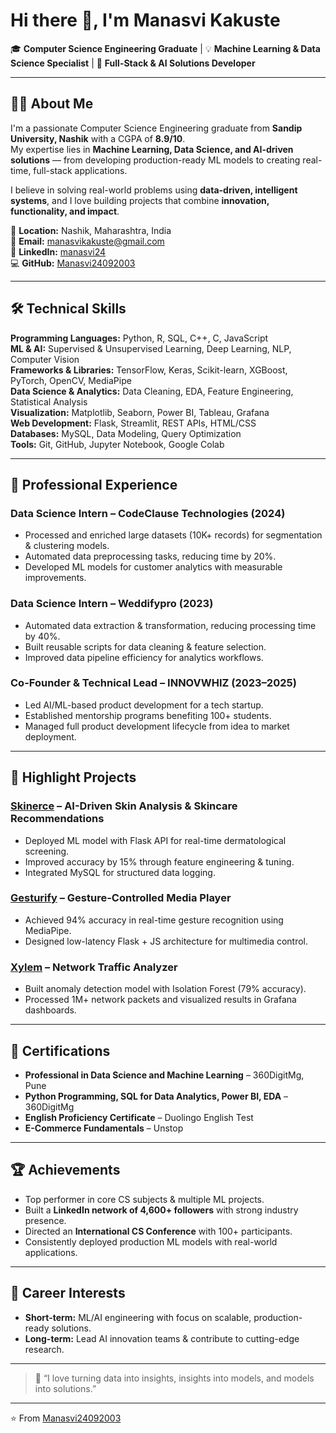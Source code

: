 # Hi there 👋, I'm Manasvi Kakuste

🎓 **Computer Science Engineering Graduate** | 💡 **Machine Learning & Data Science Specialist** | 🚀 **Full-Stack & AI Solutions Developer**

---

## 👩‍💻 About Me

I'm a passionate Computer Science Engineering graduate from **Sandip University, Nashik** with a CGPA of **8.9/10**.  
My expertise lies in **Machine Learning, Data Science, and AI-driven solutions** — from developing production-ready ML models to creating real-time, full-stack applications.

I believe in solving real-world problems using **data-driven, intelligent systems**, and I love building projects that combine **innovation, functionality, and impact**.

📍 **Location:** Nashik, Maharashtra, India  
📧 **Email:** manasvikakuste@gmail.com  
🔗 **LinkedIn:** [manasvi24](https://linkedin.com/in/manasvi24)  
💻 **GitHub:** [Manasvi24092003](https://github.com/Manasvi24092003)

---

## 🛠 Technical Skills

**Programming Languages:** Python, R, SQL, C++, C, JavaScript  
**ML & AI:** Supervised & Unsupervised Learning, Deep Learning, NLP, Computer Vision  
**Frameworks & Libraries:** TensorFlow, Keras, Scikit-learn, XGBoost, PyTorch, OpenCV, MediaPipe  
**Data Science & Analytics:** Data Cleaning, EDA, Feature Engineering, Statistical Analysis  
**Visualization:** Matplotlib, Seaborn, Power BI, Tableau, Grafana  
**Web Development:** Flask, Streamlit, REST APIs, HTML/CSS  
**Databases:** MySQL, Data Modeling, Query Optimization  
**Tools:** Git, GitHub, Jupyter Notebook, Google Colab

---

## 💼 Professional Experience

### **Data Science Intern – CodeClause Technologies** (2024)
- Processed and enriched large datasets (10K+ records) for segmentation & clustering models.
- Automated data preprocessing tasks, reducing time by 20%.
- Developed ML models for customer analytics with measurable improvements.

### **Data Science Intern – Weddifypro** (2023)
- Automated data extraction & transformation, reducing processing time by 40%.
- Built reusable scripts for data cleaning & feature selection.
- Improved data pipeline efficiency for analytics workflows.

### **Co-Founder & Technical Lead – INNOVWHIZ** (2023–2025)
- Led AI/ML-based product development for a tech startup.
- Established mentorship programs benefiting 100+ students.
- Managed full product development lifecycle from idea to market deployment.

---

## 🚀 Highlight Projects

### [**Skinerce**](https://github.com/Manasvi24092003/Skinerce) – AI-Driven Skin Analysis & Skincare Recommendations
- Deployed ML model with Flask API for real-time dermatological screening.
- Improved accuracy by 15% through feature engineering & tuning.
- Integrated MySQL for structured data logging.

### [**Gesturify**](https://github.com/Manasvi24092003/gesturify) – Gesture-Controlled Media Player
- Achieved 94% accuracy in real-time gesture recognition using MediaPipe.
- Designed low-latency Flask + JS architecture for multimedia control.

### [**Xylem**](https://github.com/Manasvi24092003/Network-Traffic-analysis) – Network Traffic Analyzer
- Built anomaly detection model with Isolation Forest (79% accuracy).
- Processed 1M+ network packets and visualized results in Grafana dashboards.

---

## 📜 Certifications
- **Professional in Data Science and Machine Learning** – 360DigitMg, Pune  
- **Python Programming, SQL for Data Analytics, Power BI, EDA** – 360DigitMg  
- **English Proficiency Certificate** – Duolingo English Test  
- **E-Commerce Fundamentals** – Unstop  

---

## 🏆 Achievements
- Top performer in core CS subjects & multiple ML projects.
- Built a **LinkedIn network of 4,600+ followers** with strong industry presence.
- Directed an **International CS Conference** with 100+ participants.
- Consistently deployed production ML models with real-world applications.

---

## 📌 Career Interests
- **Short-term:** ML/AI engineering with focus on scalable, production-ready solutions.  
- **Long-term:** Lead AI innovation teams & contribute to cutting-edge research.

---

> 💬 “I love turning data into insights, insights into models, and models into solutions.”

---
⭐️ From [Manasvi24092003](https://github.com/Manasvi24092003)

